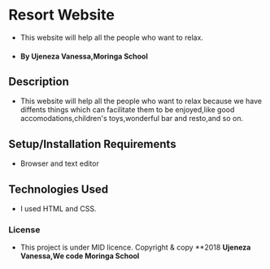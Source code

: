 # Resort Website
* This website will help all the people who want to relax.
* #### By **Ujeneza Vanessa,Moringa School**
## Description
* This website will help all the people who want to relax because we have diffents things which can facilitate them to be enjoyed,like good accomodations,children's toys,wonderful bar and resto,and so on.
## Setup/Installation Requirements
* Browser and text editor
## Technologies Used
 * I used HTML and CSS.
### License
* This project is under MID licence.
Copyright & copy **2018 **Ujeneza Vanessa,We code Moringa School**
  